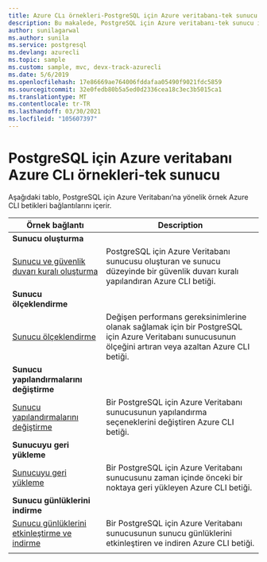 ```yaml
---
title: Azure CLı örnekleri-PostgreSQL için Azure veritabanı-tek sunucu
description: Bu makalede, PostgreSQL için Azure veritabanı-tek sunucu ile etkileşim kurmak için kullanılabilen çeşitli Azure CLı kod örnekleri listelenmektedir.
author: sunilagarwal
ms.author: sunila
ms.service: postgresql
ms.devlang: azurecli
ms.topic: sample
ms.custom: sample, mvc, devx-track-azurecli
ms.date: 5/6/2019
ms.openlocfilehash: 17e86669ae764006fddafaa05490f9021fdc5859
ms.sourcegitcommit: 32e0fedb80b5a5ed0d2336cea18c3ec3b5015ca1
ms.translationtype: MT
ms.contentlocale: tr-TR
ms.lasthandoff: 03/30/2021
ms.locfileid: "105607397"
---
```

# <a name="azure-cli-samples-for-azure-database-for-postgresql---single-server"></a>PostgreSQL için Azure veritabanı Azure CLı örnekleri-tek sunucu
Aşağıdaki tablo, PostgreSQL için Azure Veritabanı’na yönelik örnek Azure CLI betikleri bağlantılarını içerir.

| Örnek bağlantı | Description |
|---|---|
|**Sunucu oluşturma**||
| [Sunucu ve güvenlik duvarı kuralı oluşturma](scripts/sample-create-server-and-firewall-rule.md?toc=%2fcli%2fazure%2ftoc.json) | PostgreSQL için Azure Veritabanı sunucusu oluşturan ve sunucu düzeyinde bir güvenlik duvarı kuralı yapılandıran Azure CLI betiği. |
|**Sunucu ölçeklendirme**||
| [Sunucu ölçeklendirme](scripts/sample-scale-server-up-or-down.md?toc=%2fcli%2fazure%2ftoc.json) | Değişen performans gereksinimlerine olanak sağlamak için bir PostgreSQL için Azure Veritabanı sunucusunun ölçeğini artıran veya azaltan Azure CLI betiği. |
|**Sunucu yapılandırmalarını değiştirme**||
| [Sunucu yapılandırmalarını değiştirme](./scripts/sample-change-server-configuration.md?toc=%2fcli%2fazure%2ftoc.json) | Bir PostgreSQL için Azure Veritabanı sunucusunun yapılandırma seçeneklerini değiştiren Azure CLI betiği. |
|**Sunucuyu geri yükleme**||
| [Sunucuyu geri yükleme](./scripts/sample-point-in-time-restore.md?toc=%2fcli%2fazure%2ftoc.json) | Bir PostgreSQL için Azure Veritabanı sunucusunu zaman içinde önceki bir noktaya geri yükleyen Azure CLI betiği. |
|**Sunucu günlüklerini indirme**||
| [Sunucu günlüklerini etkinleştirme ve indirme](./scripts/sample-server-logs.md?toc=%2fcli%2fazure%2ftoc.json) | Bir PostgreSQL için Azure Veritabanı sunucusunun sunucu günlüklerini etkinleştiren ve indiren Azure CLI betiği. |
|||

